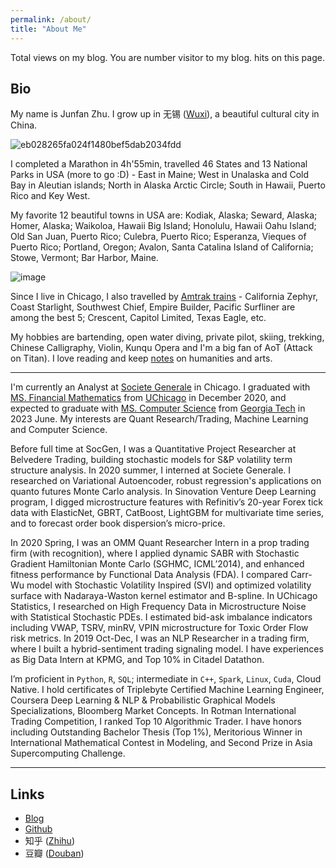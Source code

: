```yaml
---
permalink: /about/
title: "About Me"
---
```


<script async src="//busuanzi.ibruce.info/busuanzi/2.3/busuanzi.pure.mini.js"></script>

<span id="busuanzi_container_site_pv">
    Total <span id="busuanzi_value_site_pv"></span> views on my blog.
</span>

<span id="busuanzi_container_site_uv">
  You are number <span id="busuanzi_value_site_uv"></span> visitor to my blog.
</span>

<span id="busuanzi_container_page_pv">
  <span id="busuanzi_value_page_pv"></span> hits on this page.
</span>



## __Bio__

My name is Junfan Zhu. I grow up in 无锡 ([Wuxi](https://en.wikipedia.org/wiki/Wuxi)), a beautiful cultural city in China. 

![eb028265fa024f1480bef5dab2034fdd](https://user-images.githubusercontent.com/56275127/119562808-64c9da80-bd6c-11eb-990c-983fe77af963.png)

I completed a Marathon in 4h'55min, travelled 46 States and 13 National Parks in USA (more to go :D) - East in Maine; West in Unalaska and Cold Bay in Aleutian islands; North in Alaska Arctic Circle; South in Hawaii, Puerto Rico and Key West. 

My favorite 12 beautiful towns in USA are: Kodiak, Alaska; Seward, Alaska; Homer, Alaska; Waikoloa, Hawaii Big Island; Honolulu, Hawaii Oahu Island; Old San Juan, Puerto Rico; Culebra, Puerto Rico; Esperanza, Vieques of Puerto Rico; Portland, Oregon; Avalon, Santa Catalina Island of California; Stowe, Vermont; Bar Harbor, Maine. 

![image](https://user-images.githubusercontent.com/56275127/206920092-cbe6b26b-6c2d-47e4-ae4e-cebaedb0eb42.png)

Since I live in Chicago, I also travelled by [Amtrak trains](https://www.amtrak.com/) - California Zephyr, Coast Starlight, Southwest Chief, Empire Builder, Pacific Surfliner are among the best 5; Crescent, Capitol Limited, Texas Eagle, etc. 

My hobbies are bartending, open water diving, private pilot, skiing, trekking, Chinese Calligraphy, Violin, Kunqu Opera and I'm a big fan of AoT (Attack on Titan). I love reading and keep [notes](https://github.com/junfanz1/Douban) on humanities and arts.

***

I'm currently an Analyst at [Societe Generale](https://americas.societegenerale.com/en/) in Chicago. I graduated with [MS. Financial Mathematics](https://finmath.uchicago.edu/) from [UChicago](https://www.uchicago.edu/) in December 2020, and expected to graduate with [MS. Computer Science](https://omscs.gatech.edu/) from [Georgia Tech](https://www.gatech.edu/) in 2023 June. My interests are Quant Research/Trading, Machine Learning and Computer Science. 

Before full time at SocGen, I was a Quantitative Project Researcher at Belvedere Trading, building stochastic models for S&P volatility term structure analysis. In 2020 summer, I interned at Societe Generale. I researched on Variational Autoencoder, robust regression's applications on quanto futures Monte Carlo analysis. In Sinovation Venture Deep Learning program, I digged microstructure features with Refinitiv’s 20-year Forex tick data with ElasticNet, GBRT, CatBoost, LightGBM for multivariate time series, and to forecast order book dispersion’s micro-price. 

In 2020 Spring, I was an OMM Quant Researcher Intern in a prop trading firm (with recognition), where I applied dynamic SABR with Stochastic Gradient Hamiltonian Monte Carlo (SGHMC, ICML’2014), and enhanced fitness performance by Functional Data Analysis (FDA). I compared Carr-Wu model with Stochastic Volatility Inspired (SVI) and optimized volatility surface with Nadaraya-Waston kernel estimator and B-spline. In UChicago Statistics, I researched on High Frequency Data in Microstructure Noise with Statistical Stochastic PDEs. I estimated bid-ask imbalance indicators including VWAP, TSRV, minRV, VPIN microstructure for Toxic Order Flow risk metrics. In 2019 Oct-Dec, I was an NLP Researcher in a trading firm, where I built a hybrid-sentiment trading signaling model. I have experiences as Big Data Intern at KPMG, and Top 10% in Citadel Datathon.

I’m proficient in `Python`, `R`, `SQL`; intermediate in `C++`, `Spark`, `Linux`, `Cuda`, Cloud Native. I hold certificates of Triplebyte Certified Machine Learning Engineer, Coursera Deep Learning & NLP & Probabilistic Graphical Models Specializations, Bloomberg Market Concepts. In Rotman International Trading Competition, I ranked Top 10 Algorithmic Trader. I have honors including Outstanding Bachelor Thesis (Top 1%), Meritorious Winner in International Mathematical Contest in Modeling, and Second Prize in Asia Supercomputing Challenge.

---

## __Links__

- [Blog](https://junfanz1.github.io/)  
- [Github](https://github.com/junfanz1)  
- 知乎 ([Zhihu](https://www.zhihu.com/people/zhu-jun-fan-33))  
- 豆瓣 ([Douban](https://www.douban.com/people/junfanz/notes))

